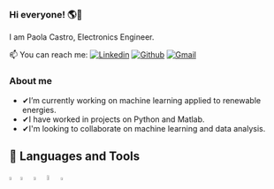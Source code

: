 ### Hi everyone! 🌎👋

I am Paola Castro, Electronics Engineer.

📫 You can reach me:
[![Linkedin](https://img.shields.io/badge/-LinkedIn-blue?style=flat&logo=Linkedin&logoColor=white)](https://www.linkedin.com/in/paola-andrea-castro-correa-02471a234/)  [![Github](https://img.shields.io/badge/-Github-000?style=flat&logo=Github&logoColor=white)](https://github.com/C-Paola)  [![Gmail](https://img.shields.io/badge/-Gmail-c71610?style=flat&logo=Gmail&logoColor=white)](mailto:castro@udel.edu)

### About me

- ✔I’m currently working on machine learning applied to renewable energies.
- ✔I have worked in projects on Python and Matlab.
- ✔I'm looking to collaborate on machine learning and data analysis.


## 📌 Languages and Tools

[<code><img width="4%" src="https://user-images.githubusercontent.com/62435332/219449760-db4744c0-1d44-4f8f-9044-13c2e9a0aed4.png"></code>](https://www.python.org/)[<code><img width="4%" src="https://user-images.githubusercontent.com/62435332/219450116-2cd03d24-6920-400f-ab72-d1fe1fc15883.png"></code>](https://www.mathworks.com/products/matlab.html) [<code><img width="4%" src="https://user-images.githubusercontent.com/62435332/219451705-1464f37c-163e-42f6-989d-7f2132fc8f47.png"></code>](https://developer.mozilla.org/es/docs/Web/HTML) [<code><img width="4.9%" src="https://user-images.githubusercontent.com/62435332/219452354-a711b36a-7b7a-42e8-bda3-fe39a1b23da9.png"></code>](https://developer.mozilla.org/es/docs/Web/CSS)[<code><img width="3.8%" src="https://user-images.githubusercontent.com/62435332/219456379-3763ba76-0d52-45cb-b6be-5cda317120b4.png"></code>](https://developer.mozilla.org/es/docs/Web/JavaScript)

